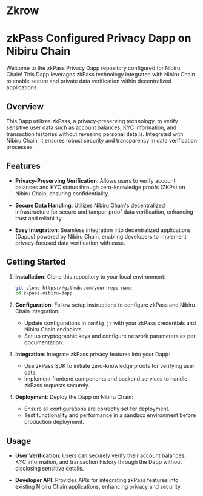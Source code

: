 # Zkrow
# zkPass Configured Privacy Dapp on Nibiru Chain

Welcome to the zkPass Privacy Dapp repository configured for Nibiru Chain! This Dapp leverages zkPass technology integrated with Nibiru Chain to enable secure and private data verification within decentralized applications.

## Overview

This Dapp utilizes zkPass, a privacy-preserving technology, to verify sensitive user data such as account balances, KYC information, and transaction histories without revealing personal details. Integrated with Nibiru Chain, it ensures robust security and transparency in data verification processes.

## Features

- **Privacy-Preserving Verification**: Allows users to verify account balances and KYC status through zero-knowledge proofs (ZKPs) on Nibiru Chain, ensuring confidentiality.
  
- **Secure Data Handling**: Utilizes Nibiru Chain's decentralized infrastructure for secure and tamper-proof data verification, enhancing trust and reliability.
  
- **Easy Integration**: Seamless integration into decentralized applications (Dapps) powered by Nibiru Chain, enabling developers to implement privacy-focused data verification with ease.

## Getting Started

1. **Installation**: Clone this repository to your local environment:
   ```bash
   git clone https://github.com/your-repo-name
   cd zkpass-nibiru-dapp
   ```

2. **Configuration**: Follow setup instructions to configure zkPass and Nibiru Chain integration:
   - Update configurations in `config.js` with your zkPass credentials and Nibiru Chain endpoints.
   - Set up cryptographic keys and configure network parameters as per documentation.

3. **Integration**: Integrate zkPass privacy features into your Dapp:
   - Use zkPass SDK to initiate zero-knowledge proofs for verifying user data.
   - Implement frontend components and backend services to handle zkPass requests securely.

4. **Deployment**: Deploy the Dapp on Nibiru Chain:
   - Ensure all configurations are correctly set for deployment.
   - Test functionality and performance in a sandbox environment before production deployment.

## Usage

- **User Verification**: Users can securely verify their account balances, KYC information, and transaction history through the Dapp without disclosing sensitive details.
  
- **Developer API**: Provides APIs for integrating zkPass features into existing Nibiru Chain applications, enhancing privacy and security.
